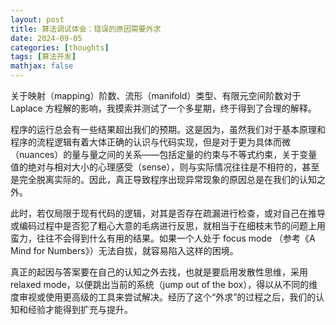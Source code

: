 ```yaml
---
layout: post
title: 算法调试体会：错误的原因需要外求
date: 2024-09-05
categories: [thoughts]
tags: [算法开发]
mathjax: false
---
```


关于映射（mapping）阶数、流形（manifold）类型、有限元空间阶数对于 Laplace 方程解的影响，我摸索并测试了一个多星期，终于得到了合理的解释。

程序的运行总会有一些结果超出我们的预期。这是因为，虽然我们对于基本原理和程序的流程逻辑有着大体正确的认识与代码实现，但是对于更为具体而微（nuances）的量与量之间的关系——包括定量的约束与不等式约束，关于变量值的绝对与相对大小的心理感受（sense），则与实际情况往往是不相符的，甚至是完全脱离实际的。因此，真正导致程序出现异常现象的原因总是在我们的认知之外。

此时，若仅局限于现有代码的逻辑，对其是否存在疏漏进行检查，或对自己在推导或编码过程中是否犯了粗心大意的毛病进行反思，就相当于在细枝末节的问题上用蛮力，往往不会得到什么有用的结果。如果一个人处于 focus mode （参考《A Mind for Numbers》）无法自拔，就容易陷入这样的困境。

真正的起因与答案要在自己的认知之外去找，也就是要启用发散性思维，采用 relaxed mode，以便跳出当前的系统（jump out of the box），得以从不同的维度审视或使用更高级的工具来尝试解决。经历了这个“外求”的过程之后，我们的认知和经验才能得到扩充与提升。
